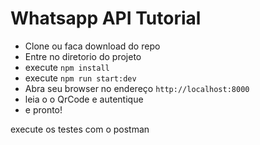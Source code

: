 # Whatsapp API Tutorial

- Clone ou faca download do repo
- Entre no diretorio do projeto
- execute `npm install`
- execute `npm run start:dev`
- Abra seu browser no endereço `http://localhost:8000`
- leia o o QrCode e autentique
- e pronto!

execute os testes com o postman
